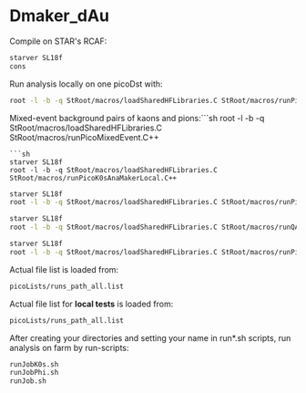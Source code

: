 # Dmaker_dAu

Compile on STAR's RCAF:
```sh
starver SL18f
cons
```

Run analysis locally on one picoDst with:
```sh
root -l -b -q StRoot/macros/loadSharedHFLibraries.C StRoot/macros/runPicoD0AnaMakerLocal.C++
```

Mixed-event background pairs of kaons and pions:```sh root -l -b -q StRoot/macros/loadSharedHFLibraries.C StRoot/macros/runPicoMixedEvent.C++
```
```sh
starver SL18f
root -l -b -q StRoot/macros/loadSharedHFLibraries.C StRoot/macros/runPicoK0sAnaMakerLocal.C++
```
```sh
starver SL18f
root -l -b -q StRoot/macros/loadSharedHFLibraries.C StRoot/macros/runPicoPhiAnaMakerLocal.C++
```
```sh
starver SL18f
root -l -b -q StRoot/macros/loadSharedHFLibraries.C StRoot/macros/runQAAnaMakerLocal.C++
```
```sh
starver SL18f
root -l -b -q StRoot/macros/loadSharedHFLibraries.C StRoot/macros/runPicoVertexLocal.C++
```


Actual file list is loaded from:
```sh
picoLists/runs_path_all.list
```
Actual file list for **local tests** is loaded from:
```sh
picoLists/runs_path_all.list
```
After creating your directories and setting your name in run*.sh scripts, run analysis on farm by run-scripts:
```sh
runJobK0s.sh
runJobPhi.sh
runJob.sh
```
